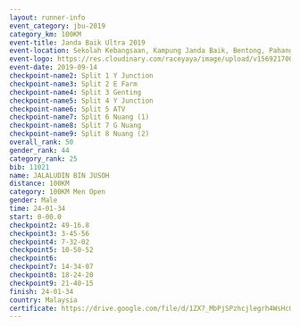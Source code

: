 ```yaml
---
layout: runner-info 
event_category: jbu-2019 
category_km: 100KM 
event-title: Janda Baik Ultra 2019  
event-location: Sekolah Kebangsaan, Kampung Janda Baik, Bentong, Pahang, Malaysia 
event-logo: https://res.cloudinary.com/raceyaya/image/upload/v1569217009/logo/janda-baik_vch1pc.jpg 
event-date: 2019-09-14 
checkpoint-name2: Split 1 Y Junction 
checkpoint-name3: Split 2 E Farm 
checkpoint-name4: Split 3 Genting 
checkpoint-name5: Split 4 Y Junction 
checkpoint-name6: Split 5 ATV 
checkpoint-name7: Split 6 Nuang (1) 
checkpoint-name8: Split 7 G Nuang 
checkpoint-name9: Split 8 Nuang (2) 
overall_rank: 50
gender_rank: 44
category_rank: 25
bib: 11021
name: JALALUDIN BIN JUSOH
distance: 100KM
category: 100KM Men Open
gender: Male
time: 24-01-34
start: 0-00.0
checkpoint2: 49-16.8
checkpoint3: 3-45-56
checkpoint4: 7-32-02
checkpoint5: 10-50-52
checkpoint6: 
checkpoint7: 14-34-07
checkpoint8: 18-24-20
checkpoint9: 21-40-15
finish: 24-01-34
country: Malaysia
certificate: https://drive.google.com/file/d/1ZX7_MbPjSPzhcjlegrh4WsHcOwb7nmm3/view?usp=sharing
---
```

